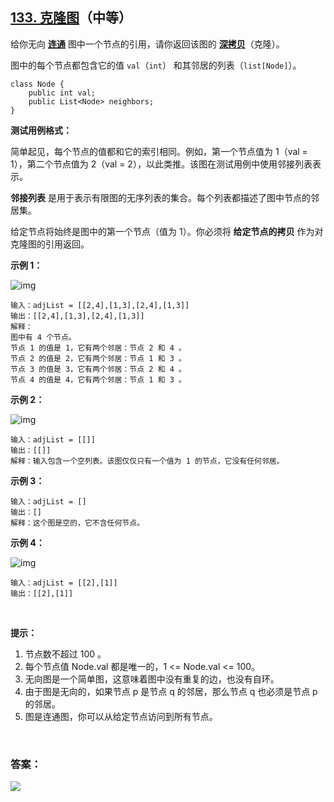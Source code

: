 ## [133. 克隆图](https://leetcode-cn.com/problems/clone-graph/)（中等）

给你无向 **[连通](https://baike.baidu.com/item/连通图/6460995?fr=aladdin)** 图中一个节点的引用，请你返回该图的 [**深拷贝**](https://baike.baidu.com/item/深拷贝/22785317?fr=aladdin)（克隆）。

图中的每个节点都包含它的值 `val`（`int`） 和其邻居的列表（`list[Node]`）。

```
class Node {
    public int val;
    public List<Node> neighbors;
}
```



**测试用例格式：**

简单起见，每个节点的值都和它的索引相同。例如，第一个节点值为 1（val = 1），第二个节点值为 2（val = 2），以此类推。该图在测试用例中使用邻接列表表示。

**邻接列表** 是用于表示有限图的无序列表的集合。每个列表都描述了图中节点的邻居集。

给定节点将始终是图中的第一个节点（值为 1）。你必须将 **给定节点的拷贝** 作为对克隆图的引用返回。

**示例 1：**

![img](https://assets.leetcode-cn.com/aliyun-lc-upload/uploads/2020/02/01/133_clone_graph_question.png)

```
输入：adjList = [[2,4],[1,3],[2,4],[1,3]]
输出：[[2,4],[1,3],[2,4],[1,3]]
解释：
图中有 4 个节点。
节点 1 的值是 1，它有两个邻居：节点 2 和 4 。
节点 2 的值是 2，它有两个邻居：节点 1 和 3 。
节点 3 的值是 3，它有两个邻居：节点 2 和 4 。
节点 4 的值是 4，它有两个邻居：节点 1 和 3 。
```

**示例 2：**

![img](https://assets.leetcode-cn.com/aliyun-lc-upload/uploads/2020/02/01/graph.png)

```
输入：adjList = [[]]
输出：[[]]
解释：输入包含一个空列表。该图仅仅只有一个值为 1 的节点，它没有任何邻居。
```

**示例 3：**

```
输入：adjList = []
输出：[]
解释：这个图是空的，它不含任何节点。
```

**示例 4：**

![img](https://assets.leetcode-cn.com/aliyun-lc-upload/uploads/2020/02/01/graph-1.png)

```
输入：adjList = [[2],[1]]
输出：[[2],[1]]
```

<br/>

**提示：**

1. 节点数不超过 100 。
2. 每个节点值 Node.val 都是唯一的，1 <= Node.val <= 100。
3. 无向图是一个简单图，这意味着图中没有重复的边，也没有自环。
4. 由于图是无向的，如果节点 p 是节点 q 的邻居，那么节点 q 也必须是节点 p 的邻居。
5. 图是连通图，你可以从给定节点访问到所有节点。

<br/>

### 答案：





![](https://img-blog.csdnimg.cn/20200807155236311.png)

#### 